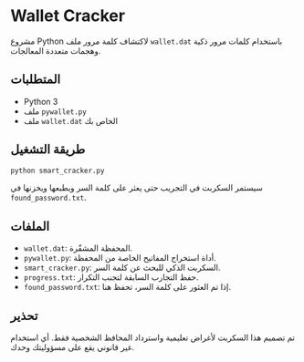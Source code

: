 # Wallet Cracker

مشروع Python لاكتشاف كلمة مرور ملف `wallet.dat` باستخدام كلمات مرور ذكية وهجمات متعددة المعالجات.

## المتطلبات

- Python 3
- ملف `pywallet.py`
- ملف `wallet.dat` الخاص بك

## طريقة التشغيل

```bash
python smart_cracker.py
```

سيستمر السكربت في التجريب حتى يعثر على كلمة السر ويطبعها ويخزنها في `found_password.txt`.

## الملفات

- `wallet.dat`: المحفظة المشفّرة.
- `pywallet.py`: أداة استخراج المفاتيح الخاصة من المحفظة.
- `smart_cracker.py`: السكربت الذكي للبحث عن كلمة السر.
- `progress.txt`: حفظ التجارب السابقة لتجنب التكرار.
- `found_password.txt`: إذا تم العثور على كلمة السر، تحفظ هنا.

## تحذير

تم تصميم هذا السكربت لأغراض تعليمية واسترداد المحافظ الشخصية فقط. أي استخدام غير قانوني يقع على مسؤوليتك وحدك.
